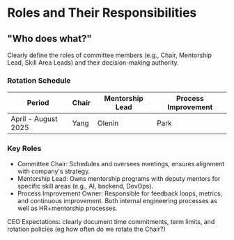 # Roles and Their Responsibilities 
## "Who does what?"

Clearly define the roles of committee members (e.g., Chair, Mentorship Lead, Skill Area Leads) and their decision-making authority.

### Rotation Schedule

| Period | Chair | Mentorship Lead | Process Improvement |
| ---- | ---- | ---- | ---- |
| April - August 2025 | Yang | Olenin | Park | 


### Key Roles

- Committee Chair: Schedules and oversees meetings, ensures alignment with company's strategy.
- Mentorship Lead: Owns mentorship programs with deputy mentors
for specific skill areas (e.g., AI, backend, DevOps).
- Process Improvement Owner: Responsible for feedback loops, metrics, and continuous improvement. Both internal engineering processes as well as HR+mentorship processes.

CEO Expectations: clearly document time commitments, term limits, and rotation policies (eg how often do we rotate the Chair?)



